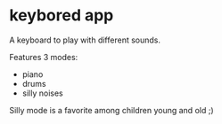 # keybored app

A keyboard to play with different sounds.

Features 3 modes:
 - piano
 - drums
 - silly noises

Silly mode is a favorite among children young and old ;)
